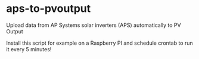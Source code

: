 # aps-to-pvoutput
Upload data from AP Systems solar inverters (APS) automatically to PV Output

Install this script for example on a Raspberry PI and schedule crontab to run it every 5 minutes!
